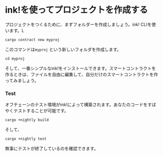 # ink!を使ってプロジェクトを作成する

プロジェクトをつくるために、まずフォルダーを作成しましょう。ink! CLIを使います。L

```text
cargo contract new myproj
```

 このコマンドは`myproj` という新しいフォルダを作成します。

```text
cd myproj
```

そして、一番シンプルなink!をインストールできます。スマートコントラクトを作るときは、ファイルを自由に編集して、自分だけのスマートコントラクトを作ってみましょう。

### Test

オフチェーンのテスト環境がink!によって構築されます。あなたのコードをすばやくテストすることが可能です。

```text
cargo +nightly build
```

そして、

```text
cargo +nightly test
```

無事にテストが終了しているのを確認できます。

